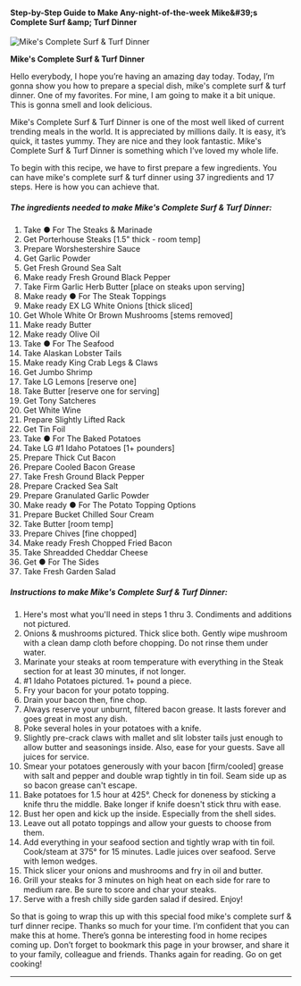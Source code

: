             

#### Step-by-Step Guide to Make Any-night-of-the-week Mike&amp;#39;s Complete Surf &amp;amp; Turf Dinner

![Mike's Complete Surf &amp; Turf Dinner](https://img-global.cpcdn.com/recipes/fe50883705810a6f/751x532cq70/mikes-complete-surf-turf-dinner-recipe-main-photo.jpg)

**Mike's Complete Surf &amp; Turf Dinner**

Hello everybody, I hope you’re having an amazing day today. Today, I’m gonna show you how to prepare a special dish, mike's complete surf & turf dinner. One of my favorites. For mine, I am going to make it a bit unique. This is gonna smell and look delicious.

Mike's Complete Surf & Turf Dinner is one of the most well liked of current trending meals in the world. It is appreciated by millions daily. It is easy, it’s quick, it tastes yummy. They are nice and they look fantastic. Mike's Complete Surf & Turf Dinner is something which I’ve loved my whole life.

To begin with this recipe, we have to first prepare a few ingredients. You can have mike's complete surf & turf dinner using 37 ingredients and 17 steps. Here is how you can achieve that.

##### The ingredients needed to make Mike's Complete Surf & Turf Dinner:

1.  Take ● For The Steaks & Marinade
2.  Get Porterhouse Steaks \[1.5" thick - room temp\]
3.  Prepare Worshestershire Sauce
4.  Get Garlic Powder
5.  Get Fresh Ground Sea Salt
6.  Make ready Fresh Ground Black Pepper
7.  Take Firm Garlic Herb Butter \[place on steaks upon serving\]
8.  Make ready ● For The Steak Toppings
9.  Make ready EX LG White Onions \[thick sliced\]
10.  Get Whole White Or Brown Mushrooms \[stems removed\]
11.  Make ready Butter
12.  Make ready Olive Oil
13.  Take ● For The Seafood
14.  Take Alaskan Lobster Tails
15.  Make ready King Crab Legs & Claws
16.  Get Jumbo Shrimp
17.  Take LG Lemons \[reserve one\]
18.  Take Butter \[reserve one for serving\]
19.  Get Tony Satcheres
20.  Get White Wine
21.  Prepare Slightly Lifted Rack
22.  Get Tin Foil
23.  Take ● For The Baked Potatoes
24.  Take LG #1 Idaho Potatoes \[1+ pounders\]
25.  Prepare Thick Cut Bacon
26.  Prepare Cooled Bacon Grease
27.  Take Fresh Ground Black Pepper
28.  Prepare Cracked Sea Salt
29.  Prepare Granulated Garlic Powder
30.  Make ready ● For The Potato Topping Options
31.  Prepare Bucket Chilled Sour Cream
32.  Take Butter \[room temp\]
33.  Prepare Chives \[fine chopped\]
34.  Make ready Fresh Chopped Fried Bacon
35.  Take Shreadded Cheddar Cheese
36.  Get ● For The Sides
37.  Take Fresh Garden Salad

##### Instructions to make Mike's Complete Surf & Turf Dinner:

1.  Here's most what you'll need in steps 1 thru 3. Condiments and additions not pictured.
2.  Onions & mushrooms pictured. Thick slice both. Gently wipe mushroom with a clean damp cloth before chopping. Do not rinse them under water.
3.  Marinate your steaks at room temperature with everything in the Steak section for at least 30 minutes, if not longer.
4.  #1 Idaho Potatoes pictured. 1+ pound a piece.
5.  Fry your bacon for your potato topping.
6.  Drain your bacon then, fine chop.
7.  Always reserve your unburnt, filtered bacon grease. It lasts forever and goes great in most any dish.
8.  Poke several holes in your potatoes with a knife.
9.  Slightly pre-crack claws with mallet and slit lobster tails just enough to allow butter and seasonings inside. Also, ease for your guests. Save all juices for service.
10.  Smear your potatoes generously with your bacon \[firm/cooled\] grease with salt and pepper and double wrap tightly in tin foil. Seam side up as so bacon grease can't escape.
11.  Bake potatoes for 1.5 hour at 425°. Check for doneness by sticking a knife thru the middle. Bake longer if knife doesn't stick thru with ease.
12.  Bust her open and kick up the inside. Especially from the shell sides.
13.  Leave out all potato toppings and allow your guests to choose from them.
14.  Add everything in your seafood section and tightly wrap with tin foil. Cook/steam at 375° for 15 minutes. Ladle juices over seafood. Serve with lemon wedges.
15.  Thick slicer your onions and mushrooms and fry in oil and butter.
16.  Grill your steaks for 3 minutes on high heat on each side for rare to medium rare. Be sure to score and char your steaks.
17.  Serve with a fresh chilly side garden salad if desired. Enjoy!

So that is going to wrap this up with this special food mike's complete surf & turf dinner recipe. Thanks so much for your time. I’m confident that you can make this at home. There’s gonna be interesting food in home recipes coming up. Don’t forget to bookmark this page in your browser, and share it to your family, colleague and friends. Thanks again for reading. Go on get cooking!

* * *